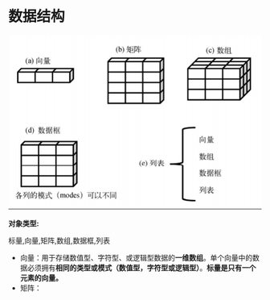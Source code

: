 # 数据结构

![](/assets/import.png)

**对象类型:**

标量,向量,矩阵,数组,数据框,列表

* 向量：用于存储数值型、字符型、或逻辑型数据的**一维数组**。单个向量中的数据必须拥有**相同的类型或模式（数值型，字符型或逻辑型）**。**标量是只有一个元素的向量。**
* 矩阵：



